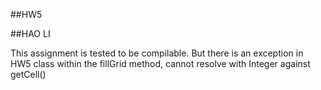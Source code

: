 ##HW5

##HAO LI

This assignment is tested to be compilable.
But there is an exception in HW5 class within the fillGrid method, cannot resolve with Integer against getCell()
